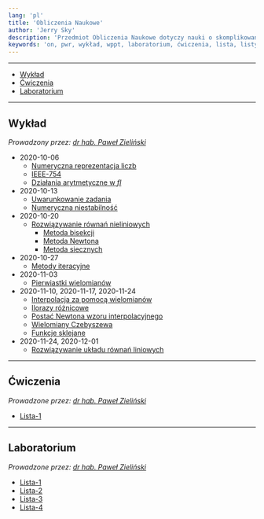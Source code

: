 ```yaml
---
lang: 'pl'
title: 'Obliczenia Naukowe'
author: 'Jerry Sky'
description: 'Przedmiot Obliczenia Naukowe dotyczy nauki o skomplikowanych i zautomatyzowanych obliczeniach — mówi o tym jak najlepiej zapobiegać błędom wynikającym z wykonywania obliczeń.'
keywords: 'on, pwr, wykład, wppt, laboratorium, ćwiczenia, lista, listy, zadań, zadania, zadanie, równania, nieliniowe, numeryczna reprezentacja liczb'
---
```


---

- [Wykład](#wykład)
- [Ćwiczenia](#ćwiczenia)
- [Laboratorium](#laboratorium)

---

## Wykład

*Prowadzony przez: [dr hab. Paweł Zieliński](https://cs.pwr.edu.pl/zielinski/)*

- 2020-10-06
    - [Numeryczna reprezentacja liczb](wyk/2020-10-06/numeryczna-reprezentacja-liczb.md)
    - [IEEE-754](wyk/2020-10-06/ieee-754.md)
    - [Działania arytmetyczne w *fl*](wyk/2020-10-06/arytmetyka-fl.md)
- 2020-10-13
    - [Uwarunkowanie zadania](wyk/2020-10-13/uwarunkowanie-zadania.md)
    - [Numeryczna niestabilność](wyk/2020-10-13/numeryczna-niestabilność.md)
- 2020-10-20
    - [Rozwiązywanie równań nieliniowych](wyk/2020-10-20/rozwiązywanie-równań-nieliniowych.md)
        - [Metoda bisekcji](wyk/2020-10-20/metoda-bisekcji.md)
        - [Metoda Newtona](wyk/2020-10-20/metoda-newtona.md)
        - [Metoda siecznych](wyk/2020-10-20/metoda-siecznych.md)
- 2020-10-27
    - [Metody iteracyjne](wyk/2020-10-27/metody-iteracyjne.md)
- 2020-11-03
    - [Pierwiastki wielomianów](wyk/2020-11-03/pierwiastki-wielomianów.md)
- 2020-11-10, 2020-11-17, 2020-11-24
    - [Interpolacja za pomocą wielomianów](wyk/2020-11-10/interpolacja-za-pomocą-wielomianów.md)
    - [Ilorazy różnicowe](wyk/2020-11-10/ilorazy-różnicowe.md)
    - [Postać Newtona wzoru interpolacyjnego](wyk/2020-11-17/postać-newtona.md)
    - [Wielomiany Czebyszewa](wyk/2020-11-17/wielomiany-czebyszewa.md)
    - [Funkcje sklejane](wyk/2020-11-24/funkcje-sklejane.md)
- 2020-11-24, 2020-12-01
    - [Rozwiązywanie układu równań liniowych](wyk/2020-11-24/rozwiązywanie-układu-równań-liniowych.md)

---

## Ćwiczenia

*Prowadzone przez: [dr hab. Paweł Zieliński](https://cs.pwr.edu.pl/zielinski/)*

- [Lista-1](cw/lista-1/lista-1.md)

---

## Laboratorium

*Prowadzone przez: [dr hab. Paweł Zieliński](https://cs.pwr.edu.pl/zielinski/)*

- [Lista-1](lab/lista-1/readme.md)
- [Lista-2](lab/lista-2/readme.md)
- [Lista-3](lab/lista-3/readme.md)
- [Lista-4](lab/lista-4/readme.md)

